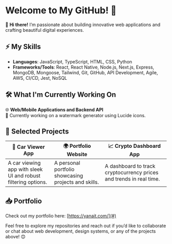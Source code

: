 # Welcome to My GitHub! 👋

🚀 **Hi there!** I’m passionate about building innovative web applications and crafting beautiful digital experiences.

## ⚡ My Skills
- **Languages**: JavaScript, TypeScript, HTML, CSS, Python
- **Frameworks/Tools**: React, React Native, Node.js, Next.js, Express, MongoDB, Mongoose, Tailwind, Git, GitHub, API Development, Agile, AWS, CI/CD, Jest, NoSQL

## 🛠 What I'm Currently Working On
🌐 **Web/Mobile Applications and Backend API**   
🎨 Currently working on a watermark generator using Lucide icons.

## 🌟 Selected Projects
| 🚗 **Car Viewer App**                      | 🌍 **Portfolio Website**              | 📈 **Crypto Dashboard App**                      |
|--------------------------------------------|---------------------------------------|-----------------------------------------------|
| A car viewing app with sleek UI and robust filtering options. | A personal portfolio showcasing projects and skills. | A dashboard to track cryptocurrency prices and trends in real time. |

## 📥 Portfolio
Check out my portfolio here: [https://yanait.com/](#)

Feel free to explore my repositories and reach out if you’d like to collaborate or chat about web development, design systems, or any of the projects above! 😊
